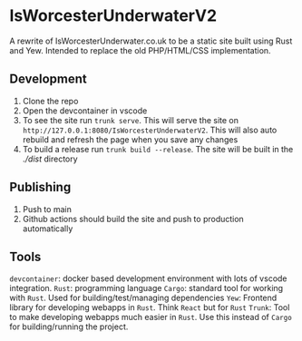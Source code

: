 # IsWorcesterUnderwaterV2

A rewrite of IsWorcesterUnderwater.co.uk to be a static site built using Rust and Yew. Intended to replace the old PHP/HTML/CSS implementation.

## Development

1. Clone the repo
2. Open the devcontainer in vscode
3. To see the site run `trunk serve`. This will serve the site on `http://127.0.0.1:8080/IsWorcesterUnderwaterV2`. This will also auto rebuild and refresh the page when you save any changes
4. To build a release run `trunk build --release`. The site will be built in the *./dist* directory

## Publishing

1. Push to main
2. Github actions should build the site and push to production automatically

## Tools

`devcontainer`: docker based development environment with lots of vscode integration.
`Rust`: programming language
`Cargo`: standard tool for working with `Rust`. Used for building/test/managing dependencies
`Yew`: Frontend library for developing webapps in `Rust`. Think `React` but for `Rust`
`Trunk`: Tool to make developing webapps much easier in `Rust`. Use this instead of `Cargo` for building/running the project.
